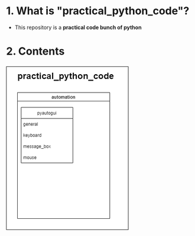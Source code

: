 # 1. What is "practical_python_code"?
* This repository is a **practical code bunch of python**

# 2. Contents
![](./contents.drawio.png)
